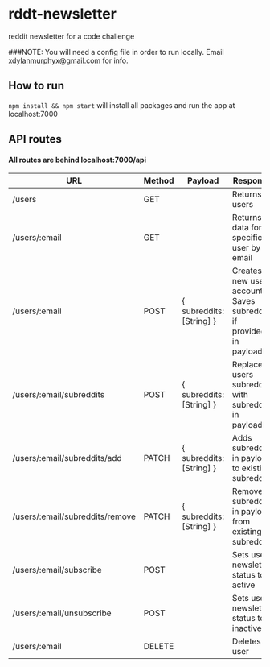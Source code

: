 # rddt-newsletter
reddit newsletter for a code challenge

###NOTE: You will need a config file in order to run locally.  Email xdylanmurphyx@gmail.com for info.

## How to run
`npm install && npm start` will install all packages and run the app at localhost:7000

## API routes
#### All routes are behind localhost:7000/api

| URL                             | Method | Payload                    | Response                                                              |   |
|---------------------------------|--------|----------------------------|-----------------------------------------------------------------------|---|
| /users                          | GET    |                            | Returns all users                                                     |   |
| /users/:email                   | GET    |                            | Returns data for a specific user by email                             |   |
| /users/:email                   | POST   | {  subreddits: [String]  } | Creates a new user account.  Saves subreddits if provided in payload. |   |
| /users/:email/subreddits        | POST   | {  subreddits: [String] }  | Replaces users subreddits with subreddits in payload.                 |   |
| /users/:email/subreddits/add    | PATCH  | {  subreddits: [String] }  | Adds subreddits in payload to existing subreddits                     |   |
| /users/:email/subreddits/remove | PATCH  | {  subreddits: [String] }  | Removes subreddits in payload from existing subreddits                |   |
| /users/:email/subscribe         | POST   |                            | Sets users newsletter status to active                                |   |
| /users/:email/unsubscribe       | POST   |                            | Sets users newsletter status to inactive                              |   |
| /users/:email                   | DELETE |                            | Deletes a user                                                        |   |
